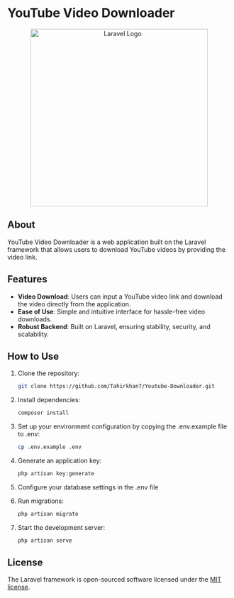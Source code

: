 # YouTube Video Downloader

<p align="center">
  <img src="https://raw.githubusercontent.com/laravel/art/master/logo-lockup/5%20SVG/2%20CMYK/1%20Full%20Color/laravel-logolockup-cmyk-red.svg" width="400" alt="Laravel Logo">
</p>

## About

YouTube Video Downloader is a web application built on the Laravel framework that allows users to download YouTube videos by providing the video link.

## Features

- **Video Download**: Users can input a YouTube video link and download the video directly from the application.
- **Ease of Use**: Simple and intuitive interface for hassle-free video downloads.
- **Robust Backend**: Built on Laravel, ensuring stability, security, and scalability.

## How to Use

1. Clone the repository:

   ```bash
   git clone https://github.com/Tahirkhan7/Youtube-Downloader.git

2. Install dependencies:

   ```bash
   composer install

3. Set up your environment configuration by copying the .env.example file to .env:

    ```bash
   cp .env.example .env

4. Generate an application key:

   ```bash
   php artisan key:generate

5. Configure your database settings in the .env file

6. Run migrations:

    ```bash
   php artisan migrate

7. Start the development server:

    ```bash
   php artisan serve

## License

The Laravel framework is open-sourced software licensed under the [MIT license](https://opensource.org/licenses/MIT).
